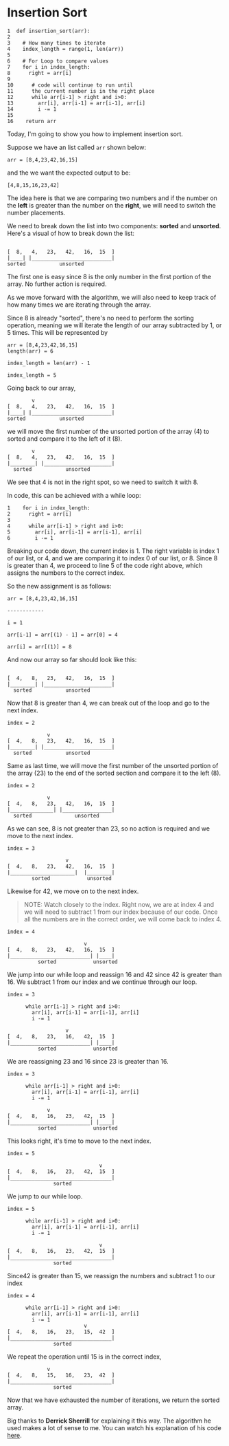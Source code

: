# Insertion Sort

```
1  def insertion_sort(arr):
2
3    # How many times to iterate
4    index_length = range(1, len(arr)) 
5  
6    # For Loop to compare values
7    for i in index_length:
8      right = arr[i]
9
10      # code will continue to run until 
11      the current number is in the right place
12      while arr[i-1] > right and i>0:
13        arr[i], arr[i-1] = arr[i-1], arr[i]
14        i -= 1
15      
16    return arr
```
Today, I'm going to show you how to implement insertion sort. 

Suppose we have an list called `arr` shown below:

```
arr = [8,4,23,42,16,15]
```

and the we want the expected output to be:

```
[4,8,15,16,23,42]
```

The idea here is that we are comparing two numbers and if the number on the **left** is greater than the number on the **right**, we will need to switch the number placements. 

We need to break down the list into two components: **sorted** and **unsorted**. Here's a visual of how to break down the list:

```
        
[  8,   4,   23,   42,   16,  15  ]
|____| |__________________________|
sorted           unsorted
```

The first one is easy since 8 is the only number in the first portion of the array. No further action is required. 

As we move forward with the algorithm, we will also need to keep track of how many times we are iterating through the array. 

Since 8 is already "sorted", there's no need to perform the sorting operation, meaning we will iterate the length of our array subtracted by 1, or 5 times. This will be represented by 

```
arr = [8,4,23,42,16,15]
length(arr) = 6

index_length = len(arr) - 1

index_length = 5
```
Going back to our array, 


```
        v
[  8,   4,   23,   42,   16,  15  ]
|____| |__________________________|
sorted           unsorted
```

we will move the first number of the unsorted portion of the array (4) to sorted and compare it to the left of it (8).

```
        v
[  8,   4,   23,   42,   16,  15  ]
|________| |______________________|
  sorted           unsorted
```

We see that 4 is not in the right spot, so we need to  switch it with 8. 

In code, this can be achieved with a while loop:

```
1    for i in index_length:
2      right = arr[i]
3
4      while arr[i-1] > right and i>0:
5        arr[i], arr[i-1] = arr[i-1], arr[i]
6        i -= 1
```

Breaking our code down, the current index is 1. The right variable is index 1 of our list, or 4, and we are comparing it to index 0 of our list, or 8. Since 8 is greater than 4, we proceed to line 5 of the code right above, which assigns the numbers to the correct index.

So the new assignment is as follows:

```
arr = [8,4,23,42,16,15]

------------

i = 1

arr[i-1] = arr[(1) - 1] = arr[0] = 4

arr[i] = arr[(1)] = 8
```

And now our array so far should look like this:

```
        
[  4,   8,   23,   42,   16,  15  ]
|________| |______________________|
  sorted           unsorted
```

Now that 8 is greater than 4, we can break out of the loop and go to the next index. 

```
index = 2

             v
[  4,   8,   23,   42,   16,  15  ]
|________| |______________________|
  sorted           unsorted
```

Same as last time, we will move the first number of the unsorted portion of the array (23) to the end of the  sorted section and compare it to the left (8).

```
index = 2

             v
[  4,   8,   23,   42,   16,  15  ]
|______________| |________________|
  sorted              unsorted
```

As we can see, 8 is not greater than 23, so no action is required and we move to the next index.


```
index = 3

                   v
[  4,   8,   23,   42,   16,  15  ]
|_____________________|  |________|
        sorted            unsorted
```

Likewise for 42, we move on to the next index.

> NOTE: Watch closely to the index. Right now, we are at index 4 and we will need to subtract 1 from our index because of our code. Once all the numbers are in the correct order, we will come back to index 4.

```
index = 4

                         v
[  4,   8,   23,   42,   16,  15  ]
|__________________________| |____|
          sorted            unsorted
```

We jump into our while loop and reassign 16 and 42 since 42 is greater than 16. We subtract 1 from our index and we continue through our loop.  

```
index = 3

      while arr[i-1] > right and i>0:
        arr[i], arr[i-1] = arr[i-1], arr[i]
        i -= 1

                   v
[  4,   8,   23,   16,   42,  15  ]
|__________________________| |____|
          sorted            unsorted
```

We are reassigning 23 and 16 since 23 is greater than 16. 

```
index = 3

      while arr[i-1] > right and i>0:
        arr[i], arr[i-1] = arr[i-1], arr[i]
        i -= 1

             v
[  4,   8,   16,   23,   42,  15  ]
|__________________________| |____|
          sorted            unsorted
```

This looks right, it's time to move to the next index.

```
index = 5

                              v
[  4,   8,   16,   23,   42,  15  ]
|_________________________________|
               sorted            
```

We jump to our while loop.

```
index = 5

      while arr[i-1] > right and i>0:
        arr[i], arr[i-1] = arr[i-1], arr[i]
        i -= 1

                              v
[  4,   8,   16,   23,   42,  15  ]
|_________________________________|
               sorted   
```

Since42 is greater than 15, we reassign the numbers and subtract 1 to our index

```
index = 4

      while arr[i-1] > right and i>0:
        arr[i], arr[i-1] = arr[i-1], arr[i]
        i -= 1
                         v
[  4,   8,   16,   23,   15,  42  ]
|_________________________________|
               sorted            
```

We repeat the operation until 15 is in the correct index,

```
             v
[  4,   8,   15,   16,   23,  42  ]
|_________________________________|
               sorted            
```

Now that we have exhausted the number of iterations, we return the sorted array.

Big thanks to **Derrick Sherrill** for explaining it this way. The algorithm he used makes a lot of sense to me. You can watch his explanation of his code [here](https://www.youtube.com/watch?v=byHi41L9vTM&list=LL&index=1).
